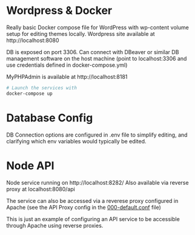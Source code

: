 # Wordpress & Docker

Really basic Docker compose file for WordPress with wp-content volume setup for editing themes locally.
Wordpress site available at http://localhost:8080

DB is exposed on port 3306. Can connect with DBeaver or similar DB management software on the host machine (point to localhost:3306 and use credentials defined in docker-compose.yml)

MyPHPAdmin is available at http://localhost:8181

```bash
# Launch the services with
docker-compose up
```

# Database Config
DB Connection options are configured in .env file to simplify editing, and clarifying which env variables would typically be edited.

# Node API
Node service running on http://localhost:8282/
Also available via reverse proxy at localhost:8080/api

The service can also be accessed via a reverese proxy configured in Apache (see the API Proxy config in the 
[000-default.conf](./web/sites-available/000-default.conf) file)

This is just an example of configuring an API service to be accessible through Apache using reverse proxies.
